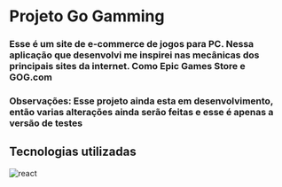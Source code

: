 
<h1>Projeto Go Gamming</h1>

<h3>Esse é um site de e-commerce de jogos para
PC. Nessa aplicação que desenvolvi me inspirei
nas mecânicas dos principais sites da internet. Como 
Epic Games Store e GOG.com</h3>

<h3>Observações: Esse projeto ainda esta em desenvolvimento, então varias 
alterações ainda serão feitas e esse é apenas a versão de testes</h3>


<h2>Tecnologias utilizadas</h2>

  ![react](https://user-images.githubusercontent.com/88919003/206603200-9421fa29-4e9c-44b9-a6b7-2a8b5b19b4a1.svg)

